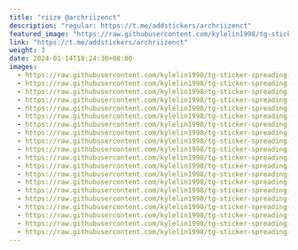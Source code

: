 ```yaml
---
title: "riize @archriizenct"
description: "regular: https://t.me/addstickers/archriizenct"
featured_image: "https://raw.githubusercontent.com/kylelin1998/tg-sticker-spreading-worldwide-images/main/img/a2ef39fc-771e-4088-b8af-90e8792ecda0.jpg"
link: "https://t.me/addstickers/archriizenct"
weight: 3
date: 2024-01-14T18:24:30+08:00
images:
  - https://raw.githubusercontent.com/kylelin1998/tg-sticker-spreading-worldwide-images/main/img/a2ef39fc-771e-4088-b8af-90e8792ecda0.jpg
  - https://raw.githubusercontent.com/kylelin1998/tg-sticker-spreading-worldwide-images/main/img/1d6b85ce-2bf9-493b-85d5-414862b27277.jpg
  - https://raw.githubusercontent.com/kylelin1998/tg-sticker-spreading-worldwide-images/main/img/8799abfb-b3fc-42c4-b1f9-b7528220121b.jpg
  - https://raw.githubusercontent.com/kylelin1998/tg-sticker-spreading-worldwide-images/main/img/964ceac3-a6e8-4035-8879-0f1587892437.jpg
  - https://raw.githubusercontent.com/kylelin1998/tg-sticker-spreading-worldwide-images/main/img/fdb696c4-e6ad-46d8-935f-2283f4f52469.jpg
  - https://raw.githubusercontent.com/kylelin1998/tg-sticker-spreading-worldwide-images/main/img/a6ac324d-d45a-45ab-8682-d1e9ffae2ff4.jpg
  - https://raw.githubusercontent.com/kylelin1998/tg-sticker-spreading-worldwide-images/main/img/ed7886c4-549d-4373-af80-3f15440ff251.jpg
  - https://raw.githubusercontent.com/kylelin1998/tg-sticker-spreading-worldwide-images/main/img/a81803df-96c9-4b9c-9dfb-4db27635f59a.jpg
  - https://raw.githubusercontent.com/kylelin1998/tg-sticker-spreading-worldwide-images/main/img/f66f650a-3a0d-4e23-a69c-fa862ef1d5de.jpg
  - https://raw.githubusercontent.com/kylelin1998/tg-sticker-spreading-worldwide-images/main/img/a4b66832-1771-47e1-9ac1-88625954e04b.jpg
  - https://raw.githubusercontent.com/kylelin1998/tg-sticker-spreading-worldwide-images/main/img/826e839d-23a1-4f6a-ae91-febf66811308.jpg
  - https://raw.githubusercontent.com/kylelin1998/tg-sticker-spreading-worldwide-images/main/img/8e89d444-669c-4fc1-b14d-55e00481ee6b.jpg
  - https://raw.githubusercontent.com/kylelin1998/tg-sticker-spreading-worldwide-images/main/img/51fed0fb-43e9-41b5-b82a-e7dcfc2e6f12.jpg
  - https://raw.githubusercontent.com/kylelin1998/tg-sticker-spreading-worldwide-images/main/img/181eceac-07e4-48eb-b0c6-65abf369e15d.jpg
  - https://raw.githubusercontent.com/kylelin1998/tg-sticker-spreading-worldwide-images/main/img/09f51d66-af4c-4388-be60-1b5667850284.jpg
  - https://raw.githubusercontent.com/kylelin1998/tg-sticker-spreading-worldwide-images/main/img/cf378fc2-8a16-4b97-9ee9-bb97a4775578.jpg
  - https://raw.githubusercontent.com/kylelin1998/tg-sticker-spreading-worldwide-images/main/img/913ff64a-bde9-4172-bb33-38cd36a98bac.jpg
  - https://raw.githubusercontent.com/kylelin1998/tg-sticker-spreading-worldwide-images/main/img/a1ed789c-b24e-463a-b1f1-7ea39afc4906.jpg
  - https://raw.githubusercontent.com/kylelin1998/tg-sticker-spreading-worldwide-images/main/img/3f8b3c0b-9535-4191-91b2-089841f38023.jpg
  - https://raw.githubusercontent.com/kylelin1998/tg-sticker-spreading-worldwide-images/main/img/f784c2a9-e906-45e9-b341-3de03f4d0701.jpg
---
```


